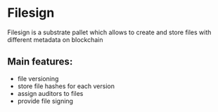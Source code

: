 # Filesign

Filesign is a substrate pallet which allows to create and store files with different metadata on blockchain
## Main features:
- file versioning
- store file hashes for each version
- assign auditors to files
- provide file signing

